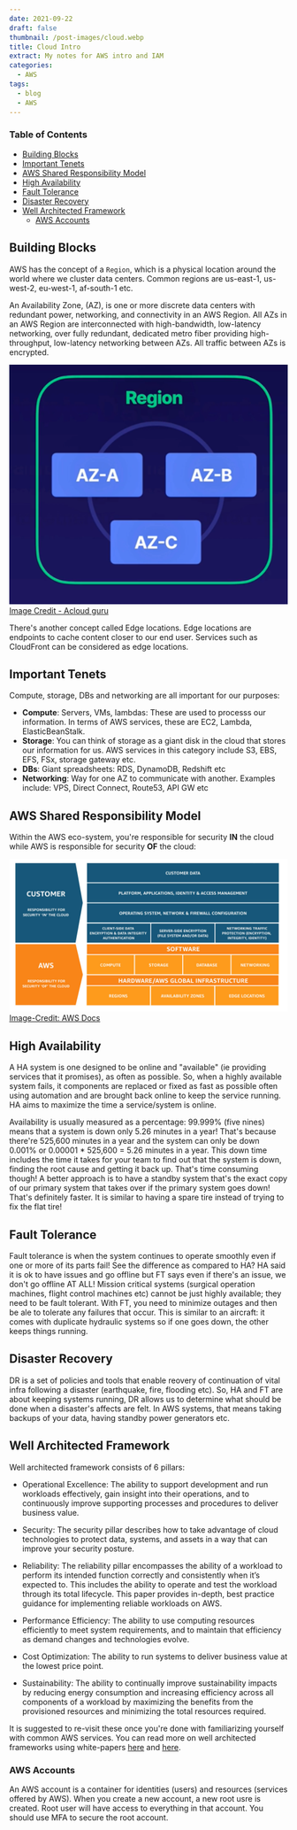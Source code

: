 ```yaml
---
date: 2021-09-22
draft: false
thumbnail: /post-images/cloud.webp
title: Cloud Intro
extract: My notes for AWS intro and IAM
categories:
  - AWS
tags:
  - blog
  - AWS
---
```


### Table of Contents

- [Building Blocks](#building-blocks)
- [Important Tenets](#important-tenets)
- [AWS Shared Responsibility Model](#aws-shared-responsibility-model)
- [High Availability](#high-availability)
- [Fault Tolerance](#fault-tolerance)
- [Disaster Recovery](#disaster-recovery)
- [Well Architected Framework](#well-architected-framework)
  - [AWS Accounts](#aws-accounts)

## Building Blocks

AWS has the concept of a `Region`, which is a physical location around the world where we cluster data centers. Common regions are us-east-1, us-west-2, eu-west-1, af-south-1 etc.

An Availability Zone, (AZ), is one or more discrete data centers with redundant power, networking, and connectivity in an AWS Region. All AZs in an AWS Region are interconnected with high-bandwidth, low-latency networking, over fully redundant, dedicated metro fiber providing high-throughput, low-latency networking between AZs. All traffic between AZs is encrypted.

![Region-And-AZs](./images/aws/region-and-azs.png)[Image Credit - Acloud guru](https://acloudguru.com/)

There's another concept called Edge locations. Edge locations are endpoints to cache content closer to our end user. Services such as CloudFront can be considered as edge locations.

## Important Tenets

Compute, storage, DBs and networking are all important for our purposes:

- **Compute**: Servers, VMs, lambdas: These are used to processs our information. In terms of AWS services, these are EC2, Lambda, ElasticBeanStalk.
- **Storage**: You can think of storage as a giant disk in the cloud that stores our information for us. AWS services in this category include S3, EBS, EFS, FSx, storage gateway etc.
- **DBs**: Giant spreadsheets: RDS, DynamoDB, Redshift etc
- **Networking**: Way for one AZ to communicate with another. Examples include: VPS, Direct Connect, Route53, API GW etc

## AWS Shared Responsibility Model

Within the AWS eco-system, you're responsible for security **IN** the cloud while AWS is responsible for security **OF** the cloud:

![Shared-Resp-Model](./images/aws/shared-responsibility.jpeg)[Image-Credit: AWS Docs](https://aws.amazon.com/compliance/shared-responsibility-model/)

## High Availability

A HA system is one designed to be online and "available" (ie providing services that it promises), as often as possible. So, when a highly available system fails, it components are replaced or fixed as fast as possible often using automation and are brought back online to keep the service running. HA aims to maximize the time a service/system is online.

Availability is usually measured as a percentage: 99.999% (five nines) means that a system is down only 5.26 minutes in a year! That's because there're 525,600 minutes in a year and the system can only be down 0.001% or 0.00001 \* 525,600 = 5.26 minutes in a year. This down time includes the time it takes for your team to find out that the system is down, finding the root cause and getting it back up. That's time consuming though! A better approach is to have a standby system that's the exact copy of our primary system that takes over if the primary system goes down! That's definitely faster. It is similar to having a spare tire instead of trying to fix the flat tire!

## Fault Tolerance

Fault tolerance is when the system continues to operate smoothly even if one or more of its parts fail! See the difference as compared to HA? HA said it is ok to have issues and go offline but FT says even if there's an issue, we don't go offline AT ALL! Mission critical systems (surgical operation machines, flight control machines etc) cannot be just highly available; they need to be fault tolerant. With FT, you need to minimize outages and then be ale to tolerate any failures that occur. This is similar to an aircraft: it comes with duplicate hydraulic systems so if one goes down, the other keeps things running.

## Disaster Recovery

DR is a set of policies and tools that enable reovery of continuation of vital infra following a disaster (earthquake, fire, flooding etc). So, HA and FT are about keeping systems running, DR allows us to determine what should be done when a disaster's affects are felt. In AWS systems, that means taking backups of your data, having standby power generators etc.

## Well Architected Framework

Well architected framework consists of 6 pillars:

- Operational Excellence: The ability to support development and run workloads effectively, gain insight into their operations, and to continuously improve supporting processes and procedures to deliver business value.
- Security: The security pillar describes how to take advantage of cloud technologies to protect data, systems, and assets in a way that can improve your security posture.
- Reliability: The reliability pillar encompasses the ability of a workload to perform its intended function correctly and consistently when it’s expected to. This includes the ability to operate and test the workload through its total lifecycle. This paper provides in-depth, best practice guidance for implementing reliable workloads on AWS.
- Performance Efficiency: The ability to use computing resources efficiently to meet system requirements, and to maintain that efficiency as demand changes and technologies evolve.
- Cost Optimization: The ability to run systems to deliver business value at the lowest price point.

- Sustainability: The ability to continually improve sustainability impacts by reducing energy consumption and increasing efficiency across all components of a workload by maximizing the benefits from the provisioned resources and minimizing the total resources required.

It is suggested to re-visit these once you're done with familiarizing yourself with common AWS services.
You can read more on well architected frameworks using white-papers [here](https://aws.amazon.com/whitepapers/?whitepapers-main.sort-by=item.additionalFields.sortDate&whitepapers-main.sort-order=desc&awsf.whitepapers-content-type=*all&awsf.whitepapers-tech-category=*all&awsf.whitepapers-industries=*all&awsf.whitepapers-business-category=*all&awsf.whitepapers-global-methodology=methodology%23well-arch-framework) and [here](https://docs.aws.amazon.com/wellarchitected/latest/framework/welcome.html?did=wp_card&trk=wp_card).

### AWS Accounts

An AWS account is a container for identities (users) and resources (services offered by AWS). When you create a new account, a new root usre is created. Root user will have access to everything in that account. You should use MFA to secure the root account.
